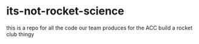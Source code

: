 # its-not-rocket-science
this is a repo for all the code our team produces for the ACC build a rocket club thingy
